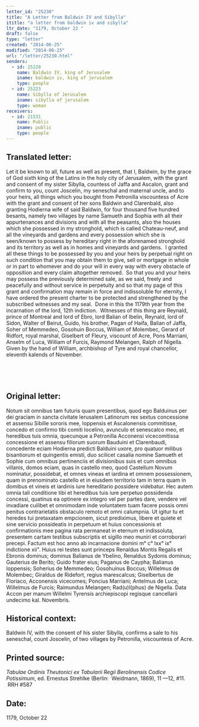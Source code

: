 ```yaml
---
letter_id: "25230"
title: "A Letter from Baldwin IV and Sibylla"
ititle: "a letter from baldwin iv and sibylla"
ltr_date: "1179, October 22 "
draft: false
type: "letter"
created: "2014-06-25"
modified: "2014-06-25"
url: "/letter/25230.html"
senders:
  - id: 25220
    name: Baldwin IV, king of Jerusalem
    iname: baldwin iv, king of jerusalem
    type: people
  - id: 25223
    name: Sibylla of Jerusalem
    iname: sibylla of jerusalem
    type: woman
receivers:
  - id: 21531
    name: Public
    iname: public
    type: people
---
```

<h2> Translated letter:</h2><p>Let it be known to all, future as well as present, that I, Baldwin, by the grace of God sixth king of the Latins in the holy city of Jerusalem, with the grant and consent of my sister Sibylla, countess of Jaffa and Ascalon, grant and confirm to you, count Joscelin, my seneschal and maternal uncle, and to your heirs, all things which you bought from Petronilla viscountess of Acre with the grant and consent of her sons Baldwin and Clarenbald, also granting Hodierna wife of said Baldwin, for four thousand five hundred besants, namely two villages by name Samueth and Sophia with all their appurtenances and divisions and with all the peasants, also the houses which she possessed in my stronghold, which is called Chateau-neuf, and all the vineyards and gardens and every possession which she is seen/known to possess by hereditary right in the aforenamed stronghold and its territory as well as in homes and vineyards and gardens.&nbsp; I granted all these things to be possessed by you and your heirs by perpetual right on such condition that you may obtain them to give, sell or mortgage in whole or in part to whomever and do your will in every way with every obstacle of opposition and every claim altogether removed.&nbsp; So that you and your heirs may possess the previously determined sale, as we said, freely and peacefully and without service in perpetuity and so that my page of this grant and confirmation may remain in force and indissoluble for eternity, I have ordered the present charter to be protected and strengthened by the subscribed witnesses and my seal.&nbsp; Done in this the 1179th year from the incarnation of the lord, 12th indiction.&nbsp; Witnesses of this thing are Reynald, prince of Montreal and lord of Ebro, lord Balian of Ibelin, Reynald, lord of Sidon, Walter of Beirut, Guido, his brother, Pagan of Haifa, Balian of Jaffa, Soher of Memmedeo, Gosohuin Boccus, William of Molembec, Gerard of Ridfort, royal marshal, Giselbert of Fleury, viscount of Acre, Pons Marriani, Anselm of Luca, William of Furcis, Raymond Melangen, Ralph of Nigella.&nbsp; Given by the hand of William, archbishop of Tyre and royal chancellor, eleventh kalends of November.</p><p>&nbsp;</p><p>&nbsp;</p><h2 class="mt-4"> Original letter:</h2><p>Notum sit omnibus tam futuris quam presentibus, quod ego Balduinus per dei graciam in sancta civitate Ierusalem Latinorum rex sextus concessione et assensu Sibille sororis mee, Ioppensis et Ascalonensis commitisse, concedo et confirmo tibi comiti Iocelino, avunculo et senescalco meo, et heredibus tuis omnia, quecunque a Petronilla Acconensi vicecomitissa concessione et assensu filiorum suorum Bauduini et Clarenbaudi, concedente eciam Hodierna predicti Balduini uxore, pro quatuor milibus bisantiorum et quingentis emisti, duo scilicet casalia nomine Samueth et Sophie cum omnibus pertinenciis et divisionibus suis et cum omnibus villanis, domos eciam, quas in castello meo, quod Castellum Novum nominatur, possidebat, et omnes vineas et iardina et omnem possessionem, quam in prenominato castello et in eiusdem territorio tam in terra quam in domibus et vineis et iardinis iure hereditario possidere videbatur. Hec autem omnia tali conditione tibi et heredibus tuis iure perpetuo possidenda concessi, quatinus ea optinere ex integro vel per partes dare, vendere vel invadiare cuilibet et omnimodam inde voluntatem tuam facere possis omni penitus contrarietatis obstaculo remoto et omni calumpnia. Ut igitur tu et heredes tui pretaxatam empcionem, sicut prediximus, libere et quiete et sine servicio possideatis in perpetuum et huius concessionis et confirmationis mee pagina rata permaneat in eternum et indissoluta, presentem cartam testibus subscriptis et sigillo meo muniri et corroborari precepi. Factum est hoc anno ab incarnacione domini m° c° lxx° ix° indictione xii". Huius rei testes sunt princeps Renaldus Montis Regalis et Ebronis dominus; dominus Balianus de Ybelino, Renaldus Sydonis dominus; Gauterius de Berito; Guido frater eius; Paganus de Caypha; Balianus Ioppensis; Soherius de Memmedeo; Gosohuinus Boccus; Willelmus de Molembec; Giraldus de Ridefort, regius marescalcus; Giselbertus de Floriaco, Acconensis vicecomes; Poncius Marriani; Antelmus de Luca; Willelmus de Furcis; Raimundus Melangen; Rad(u)l(phus) de Nigella. Data Accon per manum Willelmi Tyrensis archiepiscopi regisque cancellarii undecimo kal. Novembris.</p><h2 class="mt-4"> Historical context:</h2><p>Baldwin IV, with the consent of his sister Sibylla, confirms a sale to his seneschal, count Joscelin, of two villages by Petronilla, viscountess of Acre.</p><h2 class="mt-4"> Printed source:</h2><p><em>Tabulae Ordinis Theutonici ex Tabularii Regii Berolinensis Codice Potissimum</em>, ed. Ernestus Strehlke (Berlin: &nbsp;Weidmann, 1869), 11 —12, #11. &nbsp;RRH #587</p><h2 class="mt-4"> Date:</h2>1179, October 22 